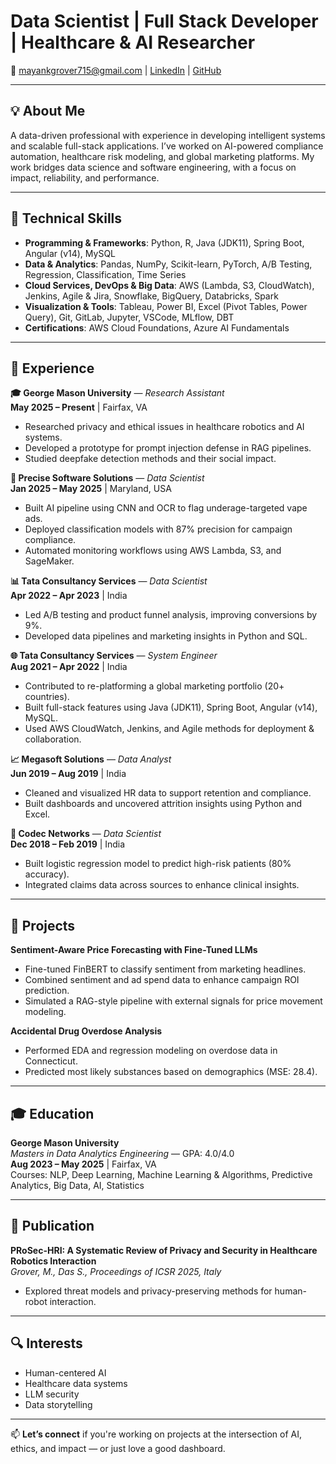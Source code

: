 # **Data Scientist** | **Full Stack Developer** | **Healthcare & AI Researcher** 
📧 mayankgrover715@gmail.com | [LinkedIn](https://www.linkedin.com/in/mayankgrover-1999/) | [GitHub](https://github.com/MayankG514)

---

## 💡 About Me

A data-driven professional with experience in developing intelligent systems and scalable full-stack applications. I’ve worked on AI-powered compliance automation, healthcare risk modeling, and global marketing platforms. My work bridges data science and software engineering, with a focus on impact, reliability, and performance.

---

## 🧠 Technical Skills

- **Programming & Frameworks**: Python, R, Java (JDK11), Spring Boot, Angular (v14), MySQL  
- **Data & Analytics**: Pandas, NumPy, Scikit-learn, PyTorch, A/B Testing, Regression, Classification, Time Series  
- **Cloud Services, DevOps & Big Data**: AWS (Lambda, S3, CloudWatch), Jenkins, Agile & Jira, Snowflake, BigQuery, Databricks, Spark  
- **Visualization & Tools**: Tableau, Power BI, Excel (Pivot Tables, Power Query), Git, GitLab, Jupyter, VSCode, MLflow, DBT  
- **Certifications**: AWS Cloud Foundations, Azure AI Fundamentals  

---

## 💼 Experience

**🎓 George Mason University** — *Research Assistant*  
**May 2025 – Present** | Fairfax, VA  
- Researched privacy and ethical issues in healthcare robotics and AI systems.  
- Developed a prototype for prompt injection defense in RAG pipelines.  
- Studied deepfake detection methods and their social impact.

**🧠 Precise Software Solutions** — *Data Scientist*  
**Jan 2025 – May 2025** | Maryland, USA  
- Built AI pipeline using CNN and OCR to flag underage-targeted vape ads.  
- Deployed classification models with 87% precision for campaign compliance.  
- Automated monitoring workflows using AWS Lambda, S3, and SageMaker.

**📊 Tata Consultancy Services** — *Data Scientist*  
**Apr 2022 – Apr 2023** | India  
- Led A/B testing and product funnel analysis, improving conversions by 9%.  
- Developed data pipelines and marketing insights in Python and SQL.

**🌐 Tata Consultancy Services** — *System Engineer*  
**Aug 2021 – Apr 2022** | India  
- Contributed to re-platforming a global marketing portfolio (20+ countries).  
- Built full-stack features using Java (JDK11), Spring Boot, Angular (v14), MySQL.  
- Used AWS CloudWatch, Jenkins, and Agile methods for deployment & collaboration.

**📈 Megasoft Solutions** — *Data Analyst*  
**Jun 2019 – Aug 2019** | India  
- Cleaned and visualized HR data to support retention and compliance.  
- Built dashboards and uncovered attrition insights using Python and Excel.

**🏥 Codec Networks** — *Data Scientist*  
**Dec 2018 – Feb 2019** | India  
- Built logistic regression model to predict high-risk patients (80% accuracy).  
- Integrated claims data across sources to enhance clinical insights.

---

## 🚀 Projects

**Sentiment-Aware Price Forecasting with Fine-Tuned LLMs**  
- Fine-tuned FinBERT to classify sentiment from marketing headlines.  
- Combined sentiment and ad spend data to enhance campaign ROI prediction.  
- Simulated a RAG-style pipeline with external signals for price movement modeling.

**Accidental Drug Overdose Analysis**  
- Performed EDA and regression modeling on overdose data in Connecticut.  
- Predicted most likely substances based on demographics (MSE: 28.4).

---

## 🎓 Education

**George Mason University**  
*Masters in Data Analytics Engineering* — GPA: 4.0/4.0  
**Aug 2023 – May 2025** | Fairfax, VA  
Courses: NLP, Deep Learning, Machine Learning & Algorithms, Predictive Analytics, Big Data, AI, Statistics

---

## 📄 Publication

**PRoSec-HRI: A Systematic Review of Privacy and Security in Healthcare Robotics Interaction**  
*Grover, M., Das S., Proceedings of ICSR 2025, Italy*  
- Explored threat models and privacy-preserving methods for human-robot interaction.

---

## 🔍 Interests

- Human-centered AI  
- Healthcare data systems  
- LLM security  
- Data storytelling  

---

📫 **Let’s connect** if you're working on projects at the intersection of AI, ethics, and impact — or just love a good dashboard.
